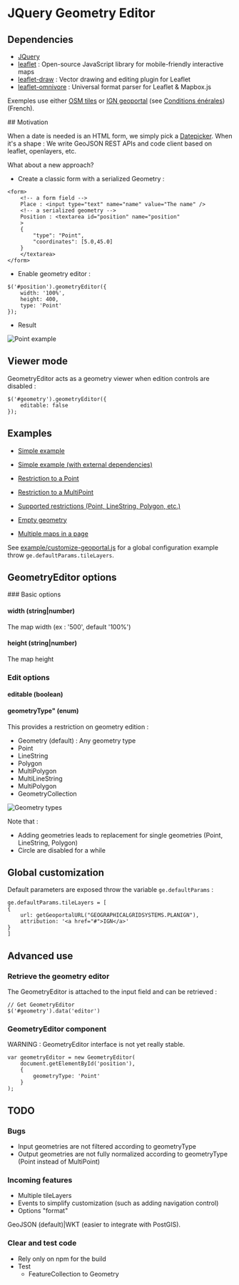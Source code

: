 # JQuery Geometry Editor

## Dependencies

* [JQuery](https://jquery.com/)
* [leaflet](http://leafletjs.com/) : Open-source JavaScript library for mobile-friendly interactive maps
* [leaflet-draw](https://github.com/Leaflet/Leaflet.draw) : Vector drawing and editing plugin for Leaflet
* [leaflet-omnivore](https://github.com/mapbox/leaflet-omnivore) : Universal format parser for Leaflet & Mapbox.js

Exemples use either [OSM tiles](http://www.openstreetmap.org/copyright) or [IGN geoportal](http://www.geoportail.gouv.fr) (see [Conditions énérales](http://api.ign.fr/conditions-generales)) (French).

## Motivation

When a date is needed is an HTML form, we simply pick a [Datepicker](https://jqueryui.com/datepicker/). When it's a shape : We write GeoJSON REST APIs and code client based on leaflet, openlayers, etc.

What about a new approach?

* Create a classic form with a serialized Geometry :

```
<form>
    <!-- a form field -->
    Place : <input type="text" name="name" value="The name" />
    <!-- a serialized geometry -->
    Position : <textarea id="position" name="position"
    >
    {
        "type": "Point",
        "coordinates": [5.0,45.0]
    }
    </textarea>
</form>
```

* Enable geometry editor :

```
$('#position').geometryEditor({
    width: '100%',
    height: 400,
    type: 'Point'
});
```

* Result

![Point example](doc/images/form-place.png)


## Viewer mode

GeometryEditor acts as a geometry viewer when edition controls are disabled :

```
$('#geometry').geometryEditor({
    editable: false
});
```

## Examples

* [Simple example](example/basic.html)
* [Simple example (with external dependencies)](example/basic-without-bundle.html)

* [Restriction to a Point](example/type-point.html)
* [Restriction to a MultiPoint](example/type-multipoint.html)
* [Supported restrictions (Point, LineString, Polygon, etc.)](example/full.html)

* [Empty geometry](example/empty.html)

* [Multiple maps in a page](example/multiple.html)

See [example/customize-geoportal.js](example/customize-geoportal.js) for a global configuration example throw ```ge.defaultParams.tileLayers```.

## GeometryEditor options

### Basic options

#### width (string|number)

The map width (ex : '500', default '100%')

#### height (string|number)

The map height

### Edit options

#### editable (boolean)

#### geometryType" (enum)

This  provides a restriction on geometry edition :

* Geometry (default) : Any geometry type
* Point
* LineString
* Polygon
* MultiPolygon
* MultiLineString
* MultiPolygon
* GeometryCollection

![Geometry types](doc/images/geometry-types.png)

Note that :
* Adding geometries leads to replacement for single geometries (Point, LineString, Polygon)
* Circle are disabled for a while

## Global customization

Default parameters are exposed throw the variable ```ge.defaultParams``` :

```
ge.defaultParams.tileLayers = [
{
    url: getGeoportalURL("GEOGRAPHICALGRIDSYSTEMS.PLANIGN"),
    attribution: '<a href="#">IGN</a>'
}
]
```

## Advanced use


### Retrieve the geometry editor

The GeometryEditor is attached to the input field and can be retrieved :

```
// Get GeometryEditor
$('#geometry').data('editor')
```

### GeometryEditor component

WARNING : GeometryEditor interface is not yet really stable.

```
var geometryEditor = new GeometryEditor(
    document.getElementById('position'),
    {
        geometryType: 'Point'
    }  
);
```


## TODO

### Bugs

* Input geometries are not filtered according to geometryType
* Output geometries are not fully normalized according to geometryType (Point instead of MultiPoint)

### Incoming features

* Multiple tileLayers
* Events to simplify customization (such as adding navigation control)
* Options "format"

GeoJSON (default)|WKT (easier to integrate with PostGIS).

### Clear and test code

* Rely only on npm for the build
* Test
    * FeatureCollection to Geometry

